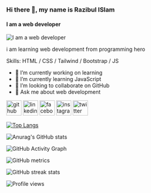 ### Hi there 👋, my name is Razibul ISlam
#### I am a web developer
![I am a web developer](https://pbs.twimg.com/profile_banners/1150245619899879424/1656591470/1500x500)

i am learning web development from programming hero

Skills: HTML / CSS / Tailwind / Bootstrap / JS

- 🔭 I’m currently working on learning 
- 🌱 I’m currently learning JavaScript 
- 👯 I’m looking to collaborate on GitHub 
- 💬 Ask me about web development 


[<img src='https://cdn.jsdelivr.net/npm/simple-icons@3.0.1/icons/github.svg' alt='github' height='40'>](https://github.com/RazibulIslam665)  [<img src='https://cdn.jsdelivr.net/npm/simple-icons@3.0.1/icons/linkedin.svg' alt='linkedin' height='40'>](https://www.linkedin.com/in/https://www.linkedin.com/in/razibul-islam-b0ba46225//)  [<img src='https://cdn.jsdelivr.net/npm/simple-icons@3.0.1/icons/facebook.svg' alt='facebook' height='40'>](https://www.facebook.com/https://www.facebook.com/razibul.islam.1694059)  [<img src='https://cdn.jsdelivr.net/npm/simple-icons@3.0.1/icons/instagram.svg' alt='instagram' height='40'>](https://www.instagram.com/https://www.instagram.com/razibul.islam.014//)  [<img src='https://cdn.jsdelivr.net/npm/simple-icons@3.0.1/icons/twitter.svg' alt='twitter' height='40'>](https://twitter.com/https://twitter.com/Razibul35001605)

[![Top Langs](https://github-readme-stats.vercel.app/api/top-langs/?username=RazibulIslam665&layout=compact)](https://github.com/anuraghazra/github-readme-stats)

![Anurag's GitHub stats](https://github-readme-stats.vercel.app/api?username=RazibulIslam665&theme=omni&show_icons=true) 

![GitHub Activity Graph](https://activity-graph.herokuapp.com/graph?username=RazibulIslam665)  

![GitHub metrics](https://metrics.lecoq.io/RazibulIslam665)  

![GitHub streak stats](https://github-readme-streak-stats.herokuapp.com/?user=RazibulIslam665)  

![Profile views](https://gpvc.arturio.dev/RazibulIslam665) 
